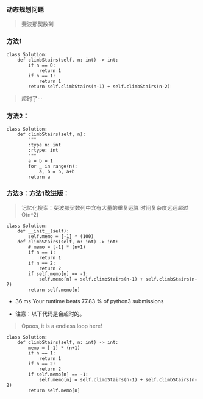 ### 动态规划问题

> 斐波那契数列

### 方法1

```
class Solution:
    def climbStairs(self, n: int) -> int:
        if n == 0:
            return 1
        if n == 1:
            return 1
        return self.climbStairs(n-1) + self.climbStairs(n-2)
```
> 超时了···

### 方法2：
```
class Solution:
    def climbStairs(self, n):
        """
        :type n: int
        :rtype: int
        """
        a = b = 1
        for _ in range(n):
            a, b = b, a+b
        return a
```

### 方法3：方法1改进版：

> 记忆化搜索：斐波那契数列中含有大量的重复运算  时间复杂度远远超过O(n^2)

```
class Solution:
    def __init__(self):
        self.memo = [-1] * (100)
    def climbStairs(self, n: int) -> int:
        # memo = [-1] * (n+1)
        if n == 1:
            return 1
        if n == 2:
            return 2
        if self.memo[n] == -1:
            self.memo[n] = self.climbStairs(n-1) + self.climbStairs(n-2)
        return self.memo[n]
```
- 36 ms   Your runtime beats 77.83 % of python3 submissions

- 注意：以下代码是会超时的。
> Opoos, it is a endless loop here!

```
class Solution:
    def climbStairs(self, n: int) -> int:
        memo = [-1] * (n+1)
        if n == 1:
            return 1
        if n == 2:
            return 2
        if self.memo[n] == -1:
            self.memo[n] = self.climbStairs(n-1) + self.climbStairs(n-2)
        return self.memo[n]
```

